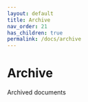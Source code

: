 ```yaml
---
layout: default
title: Archive
nav_order: 21
has_children: true
permalink: /docs/archive
---
```


# Archive

Archived documents